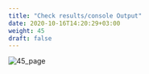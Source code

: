 ```yaml
---
title: "Check results/console Output"
date: 2020-10-16T14:20:29+03:00
weight: 45
draft: false
---
```


 ![45_page](/images/module3/45_page.png)

